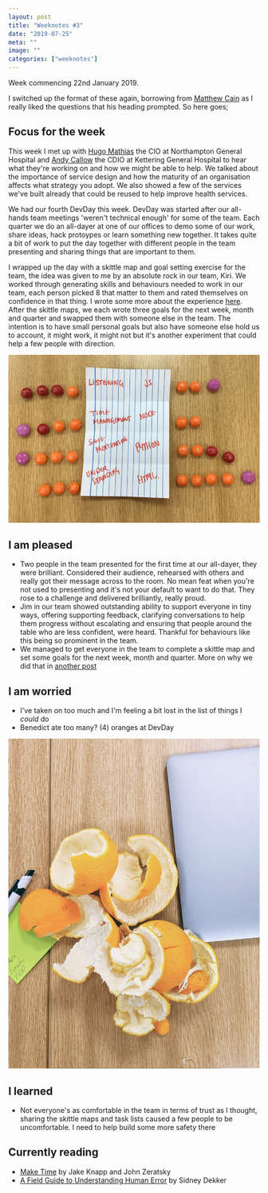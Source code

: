 ```yaml
---
layout: post
title: "Weeknotes #3"
date: "2019-07-25"
meta: ""
image: ""
categories: ["weeknotes"]
---
```

Week commencing 22nd January 2019.

I switched up the format of these again, borrowing from [Matthew Cain][mcaino-medium] as I really liked the questions that his heading prompted. So here goes;

## Focus for the week
This week I met up with [Hugo Mathias][hugo-ngh] the CIO at Northampton General Hospital and [Andy Callow][andy-kgh] the CDIO at Kettering General Hospital to hear what they're working on and how we might be able to help. We talked about the importance of service design and how the maturity of an organisation affects what strategy you adopt. We also showed a few of the services we've built already that could be reused to help improve health services.

We had our fourth DevDay this week. DevDay was started after our all-hands team meetings 'weren't technical enough' for some of the team. Each quarter we do an all-dayer at one of our offices to demo some of our work, share ideas, hack protoypes or learn something new together.
It takes quite a bit of work to put the day together with different people in the team presenting and sharing things that are important to them.

I wrapped up the day with a skittle map and goal setting exercise for the team, the idea was given to me by an absolute rock in our team, Kiri. We worked through generating skills and behaviours needed to work in our team, each person picked 8 that matter to them and rated themselves on confidence in that thing. I wrote some more about the experience [here][skittle-map-post]. After the skittle maps, we each wrote three goals for the next week, month and quarter and swapped them with someone else in the team. The intention is to have small personal goals but also have someone else hold us to account, it might work, it might not but it's another experiment that could help a few people with direction.

![An example skittle map with skittles used to map a graph of eight skills](/img/content/weeknotes-3-skittle-map-1.jpg)

## I am pleased
* Two people in the team presented for the first time at our all-dayer, they were brilliant. Considered their audience, rehearsed with others and really got their message across to the room. No mean feat when you're not used to presenting and it's not your default to want to do that. They rose to a challenge and delivered brilliantly, really proud.
* Jim in our team showed outstanding ability to support everyone in tiny ways, offering supporting feedback, clarifying conversations to help them progress without escalating and ensuring that people around the table who are less confident, were heard. Thankful for behaviours like this being so prominent in the team.
* We managed to get everyone in the team to complete a skittle map and set some goals for the next week, month and quarter. More on why we did that in [another post][skittle-map-post]

## I am worried
* I've taken on too much and I'm feeling a bit lost in the list of things I _could_ do
* Benedict ate too many? (4) oranges at DevDay

![Benedict ate a lot of oranges in one go](/img/content/weeknotes-3-all-the-oranges.jpg)

## I learned
* Not everyone's as comfortable in the team in terms of trust as I thought, sharing the skittle maps and task lists caused a few people to be uncomfortable. I need to help build some more safety there

## Currently reading
* [Make Time][make-time-book] by Jake Knapp and John Zeratsky
* [A Field Guide to Understanding Human Error][human-error-book] by Sidney Dekker

[make-time-book]: https://maketime.blog/
[human-error-book]: https://www.amazon.co.uk/dp/1472439058/ref=cm_sw_em_r_mt_dp_U_w7BqDbN0NF0D9
[mcaino-medium]: https://medium.com/@mcaino
[hugo-ngh]: https://uk.linkedin.com/in/hugomathias
[andy-kgh]: https://uk.linkedin.com/in/andy-callow-profile
[skittle-map-post]: /2019/08/02/skittle-maps
